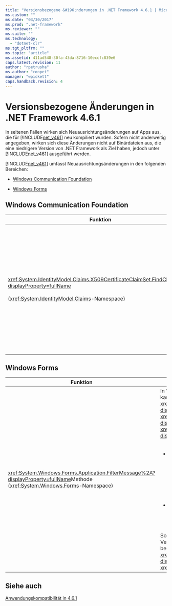 ```yaml
---
title: "Versionsbezogene &#196;nderungen in .NET Framework 4.6.1 | Microsoft Docs"
ms.custom: ""
ms.date: "03/30/2017"
ms.prod: ".net-framework"
ms.reviewer: ""
ms.suite: ""
ms.technology: 
  - "dotnet-clr"
ms.tgt_pltfrm: ""
ms.topic: "article"
ms.assetid: 411ad548-30fa-43da-8716-10eccfc839e6
caps.latest.revision: 11
author: "rpetrusha"
ms.author: "ronpet"
manager: "wpickett"
caps.handback.revision: 4
---
```

# Versionsbezogene &#196;nderungen in .NET Framework 4.6.1
In seltenen Fällen wirken sich Neuausrichtungsänderungen auf Apps aus, die für [!INCLUDE[net_v461](../../../includes/net-v461-md.md)] neu kompiliert wurden. Sofern nicht anderweitig angegeben, wirken sich diese Änderungen nicht auf Binärdateien aus, die eine niedrigere Version von .NET Framework als Ziel haben, jedoch unter [!INCLUDE[net_v461](../../../includes/net-v461-md.md)] ausgeführt werden.  
  
 [!INCLUDE[net_v461](../../../includes/net-v461-md.md)] umfasst Neuausrichtungsänderungen in den folgenden Bereichen:  
  
-   [Windows Communication Foundation](#WCF)  
  
-   [Windows Forms](#WinForms)  
  
<a name="WCF"></a>   
## Windows Communication Foundation  
  
|Funktion|Änderung|Auswirkungen|Umfang|  
|--------------|--------------|------------------|------------|  
|<xref:System.IdentityModel.Claims.X509CertificateClaimSet.FindClaims%2A?displayProperty=fullName><br /><br /> \(<xref:System.IdentityModel.Claims>\-Namespace\)|Wenn in Apps, die auf [!INCLUDE[net_v461](../../../includes/net-v461-md.md)] ausgerichtet sind, ein X509\-Anspruchssatz über ein Zertifikat mit mehreren DNS\-Einträge im SAN\-Feld initialisiert wird, versucht die <xref:System.IdentityModel.Claims.X509CertificateClaimSet.FindClaims%2A>\-Methode, das `claimType`\-Argument mit allen DNS\-Einträgen abzugleichen.<br /><br /> Bei Apps, die auf frühere Versionen von .NET Framework ausgerichtet sind, versucht die <xref:System.IdentityModel.Claims.X509CertificateClaimSet.FindClaims%2A>\-Methode, das `claimType`\-Argument nur mit den letzten DNS\-Eintrag abzustimmen.|Diese Änderung wirkt sich auf alle Apps aus, die auf [!INCLUDE[net_v461](../../../includes/net-v461-md.md)] ausgerichtet sind. Apps, die auf frühere Versionen von .NET Framework ausgerichtet sind, sind nicht betroffen.<br /><br /> Für Apps, die auf [!INCLUDE[net_v461](../../../includes/net-v461-md.md)] ausgerichtet sind, kann dieses Verhalten jedoch deaktiviert werden. Darüber hinaus ist es möglich, dass dieses Verhalten für Apps, die auf frühere Versionen von .NET Framework ausgerichtet sind, aber unter [!INCLUDE[net_v461](../../../includes/net-v461-md.md)] ausgeführt werden, aktiviert wird. Weitere Informationen finden Sie unter [Problemumgehung: X509CertificiateClaimSet.FindClaims\-Methode](../../../docs/framework/migration-guide/mitigation-x509certificateclaimset-findclaims-method.md).|Gering|  
  
<a name="WinForms"></a>   
## Windows Forms  
  
|Funktion|Änderung|Auswirkungen|Umfang|  
|--------------|--------------|------------------|------------|  
|<xref:System.Windows.Forms.Application.FilterMessage%2A?displayProperty=fullName>Methode \(<xref:System.Windows.Forms>\-Namespace\)|In Windows Forms\-Apps, die auf [!INCLUDE[net_v461](../../../includes/net-v461-md.md)] ausgerichtet sind, kann eine benutzerdefinierte <xref:System.Windows.Forms.IMessageFilter.PreFilterMessage%2A?displayProperty=fullName>\-Implementierung Meldungen beim Aufruf der <xref:System.Windows.Forms.Application.FilterMessage%2A?displayProperty=fullName>\-Methode sicher filtern, wenn die <xref:System.Windows.Forms.IMessageFilter.PreFilterMessage%2A?displayProperty=fullName>\-Implementierung:<br /><br /> <ul><li>Mindestens eine der folgenden Aktionen ausführt:<br /><br /> <ul><li>Hinzufügen eines Meldungsfilters durch Aufrufen der <xref:System.Windows.Forms.Application.AddMessageFilter%2A>\-Methode.</li><li>Entfernen eines Meldungsfilters durch Aufrufen der <xref:System.Windows.Forms.Application.RemoveMessageFilter%2A>\-Methode. \-Methode.</li></ul></li><li>**Und** ruft Nachrichten durch Aufrufen der <xref:System.Windows.Forms.Application.DoEvents%2A?displayProperty=fullName>\-Methode ab.</li></ul><br /> Solche Implementierungen in Windows Forms\-Apps, die auf vorherige Versionen von .NET Framework ausgerichtet sind, lösen in einigen Fällen beim Aufrufen der <xref:System.Windows.Forms.Application.FilterMessage%2A?displayProperty=fullName>\-Methode eine <xref:System.IndexOutOfRangeException>\-Ausnahme aus.|Diese Änderung wirkt sich auf alle Apps aus, die auf [!INCLUDE[net_v461](../../../includes/net-v461-md.md)] ausgerichtet sind. Apps, die auf frühere Versionen von .NET Framework ausgerichtet sind, sind nicht betroffen.<br /><br /> Für Apps, die auf [!INCLUDE[net_v461](../../../includes/net-v461-md.md)] ausgerichtet sind, kann dieses Verhalten jedoch deaktiviert werden. Darüber hinaus ist es möglich, dass dieses Verhalten für Apps, die auf frühere Versionen von .NET Framework ausgerichtet sind, aber unter [!INCLUDE[net_v461](../../../includes/net-v461-md.md)] ausgeführt werden, aktiviert wird. Weitere Informationen finden Sie unter [Problemumgehung: Benutzerdefinierte IMessageFilter.PreFilterMessage\-Implementierungen](../../../docs/framework/migration-guide/mitigation-custom-imessagefilter-prefiltermessage-implementations.md).|Rand|  
  
## Siehe auch  
 [Anwendungskompatibilität in 4.6.1](../../../docs/framework/migration-guide/application-compatibility-in-the-net-framework-4-6-1.md)